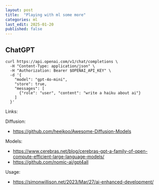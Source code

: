 ```yaml
---
layout: post
title:  "Playing with ml some more"
categories: ml
last_edit: 2025-01-20
published: false
---
```



## ChatGPT

```
curl https://api.openai.com/v1/chat/completions \
  -H "Content-Type: application/json" \
  -H "Authorization: Bearer $OPENAI_API_KEY" \
  -d '{
    "model": "gpt-4o-mini",
    "store": true,
    "messages": [
      {"role": "user", "content": "write a haiku about ai"}
    ]
  }'
```

Links:


Diffusion:
- https://github.com/heejkoo/Awesome-Diffusion-Models

Models:
- https://www.cerebras.net/blog/cerebras-gpt-a-family-of-open-compute-efficient-large-language-models/
- https://github.com/nomic-ai/gpt4all

Usage:
- https://simonwillison.net/2023/Mar/27/ai-enhanced-development/
